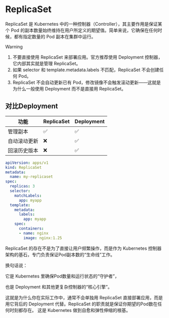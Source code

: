 # ReplicaSet

ReplicaSet 是 Kubernetes 中的一种控制器（Controller），其主要作用是保证某个 Pod 的副本数量始终维持在用户所定义的期望值。简单来说，它确保在任何时候，都有指定数量的 Pod 副本在集群中运行。

> [!WARNING]
>
> 1. 不要直接使用 ReplicaSet 来部署应用。官方推荐使用 Deployment 控制器，它内部其实就是管理 ReplicaSet。
> 2. 如果 selector 和 template.metadata.labels 不匹配，ReplicaSet 不会创建任何 Pod。
> 3. ReplicaSet 不会自动更新已有 Pod，修改镜像不会触发滚动更新——这就是为什么一般使用 Deployment 而不是直接用 ReplicaSet。

## 对比Deployment

| 功能     | ReplicaSet | Deployment |
| ------ | ---------- | ---------- |
| 管理副本   | ✅          | ✅          |
| 自动滚动更新 | ❌          | ✅          |
| 回滚历史版本 | ❌          | ✅          |

```yaml
apiVersion: apps/v1
kind: ReplicaSet
metadata:
  name: my-replicaset
spec:
  replicas: 3
  selector:
    matchLabels:
      app: myapp
  template:
    metadata:
      labels:
        app: myapp
    spec:
      containers:
      - name: nginx
        image: nginx:1.25
```

ReplicaSet 的存在不是为了直接让用户频繁操作，而是作为 Kubernetes 控制器架构的基石，专门负责保证Pod副本数的“生命线”工作。

换句话说：

它是 Kubernetes 里确保Pod数量和运行状态的“守护者”，

也是 Deployment 和其他更复杂控制器的“核心引擎”。

这就是为什么你在实际工作中，通常不会单独用 ReplicaSet 直接部署应用，而是用它背后的 Deployment 代替。ReplicaSet 的职责就是保证你期望的Pod数在任何时刻都存在。
这是 Kubernetes 做到自愈和弹性伸缩的根基。